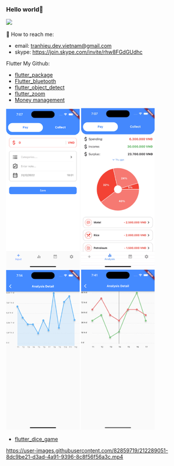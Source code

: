 ### Hello world👋
![](https://github-readme-stats.vercel.app/api?username=tranhieudevvietnam&count_private=true&show_icons=true&theme=radical)


💬 How to reach me:
 - email: tranhieu.dev.vietnam@gmail.com
 - skype: https://join.skype.com/invite/rhw8FGdGUdhc

Flutter My Github: 
  * [flutter_package][flutter_package_demo] 
  * [Flutter_bluetooth][flutter_bluetooth_demo] 
  * [flutter_object_detect][flutter_object_detect_demo] 
  * [flutter_zoom][flutter_zoom_demo] 
  * [Money management][money_management_demo] 
 <p float="left">
 <img src="https://github.com/tranhieudevvietnam/flutter-money-management/blob/main/docs/images/image1.png" width="200">
 <img src="https://github.com/tranhieudevvietnam/flutter-money-management/blob/main/docs/images/image_analysis.gif" width="200">
 <img src="https://github.com/tranhieudevvietnam/flutter-money-management/blob/main/docs/images/image2.png" width="200">
 <img src="https://github.com/tranhieudevvietnam/flutter-money-management/blob/main/docs/images/image3.png" width="200">
 </p>
 
  * [flutter_dice_game][flutter_dice_game_demo] 


 https://user-images.githubusercontent.com/82859719/212289051-8dc9be21-d3ad-4a91-9396-8c8f56f56a3c.mp4
 


[flutter_package_demo]:<https://github.dev/tranhieudevvietnam/flutter-packages>
[flutter_bluetooth_demo]:<https://github.dev/tranhieudevvietnam/flutter-packages/tree/main/flutter_blue>
[flutter_object_detect_demo]:<https://github.dev/tranhieudevvietnam/flutter-packages/tree/main/flutter_object_detect>
[flutter_zoom_demo]:<https://github.dev/tranhieudevvietnam/flutter-packages/tree/main/flutter_zoom>
[money_management_demo]:<https://github.dev/tranhieudevvietnam/flutter-money-management>
[flutter_dice_game_demo]:<https://github.dev/tranhieudevvietnam/flutter_dice_game>

